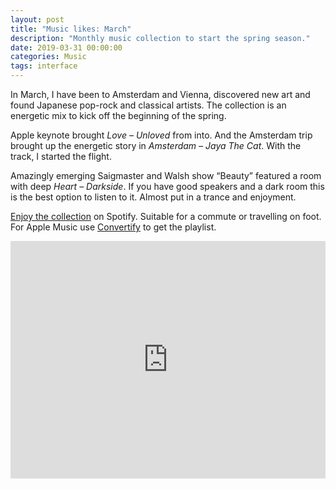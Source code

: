 ```yaml
---
layout: post
title: "Music likes: March"
description: "Monthly music collection to start the spring season."
date: 2019-03-31 00:00:00
categories: Music
tags: interface
---
```


In March, I have been to Amsterdam and Vienna, discovered new art and found Japanese pop-rock and classical artists. The collection is an energetic mix to kick off the beginning of the spring.

Apple keynote brought *Love – Unloved* from into. And the Amsterdam trip brought up the energetic story in *Amsterdam – Jaya The Cat*. With the track, I started the flight.

Amazingly emerging Saigmaster and Walsh show “Beauty” featured a room with deep *Heart – Darkside*. If you have good speakers and a dark room this is the best option to listen to it. Almost put in a trance and enjoyment.

[Enjoy the collection](https://open.spotify.com/user/yuriysteam/playlist/0IFV7lB9iYvDQlfnlyXznF?si=NnTqLOFgS5KMmknQ_ArbLQ) on Spotify. Suitable for a commute or travelling on foot. For Apple Music use [Convertify](https://haydenhong.com/convertify/) to get the playlist.



<iframe src="https://open.spotify.com/embed/user/yuriysteam/playlist/0IFV7lB9iYvDQlfnlyXznF" width="100%" height="380" frameborder="0" allowtransparency="true" allow="encrypted-media"></iframe>